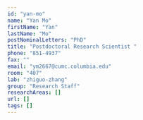 ```yaml
---
id: "yan-mo"
name: "Yan Mo"
firstName: "Yan"
lastName: "Mo"
postNominalLetters: "PhD"
title: "Postdoctoral Research Scientist "
phone: "851-4937"
fax: ""
email: "ym2667@cumc.columbia.edu"
room: "407"
lab: "zhiguo-zhang"
group: "Research Staff"
researchAreas: []
url: []
tags: []
---
```

